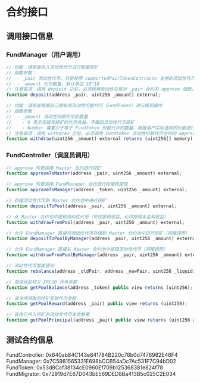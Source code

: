 # 合约接口

## 调用接口信息

### FundManager（用户调用）

```js
// 功能：调用者存入流动性代币进行智能挖矿
// 函数参数：
//  - _pair 流动性代币，只能使用 supportedPairTokenContracts 支持的流动性代币
//  - _amount 代币数量，默认单位 10^18
// 注意事项：调用 depisit 之前，必须调用流动性交易对 _pair 合约的 approve 函数，并通过对 FundManager 合约地址允许对应的数量，否则没法存储
function deposit(address _pair, uint256 _amount) external;

// 功能：调用者根据自己拥有的流动性份额代币（FundToken）进行提现操作
// 函数参数：
//  - _amount 流动性份额代币的数量
//    - 0 表示仅提现挖矿的代币收益，不撤回流动性代币挖矿
//    - Number 需要少于等于 FundToken 份额代币的数量，根据用户实际选择的份额进行提现
// 注意事项：调用 withdraw 之前，必须调用 Fundtoken 流动性份额代币合约的 approve 函数，并通过对 FundManager 合约地址允许对应的数量，否则没法销毁 Fundtoken 代币
function withdraw(uint256 _amount) external returns (uint256[] memory);
```

### FundController（调度员调用）

```js
// approve 同意调用 Master 合约进行挖矿
function approveToMaster(address _pair, uint256 _amount) external;

// approve 同意调用 FundManager 合约进行存储和提现
function approveToManager(address _token, uint256 _amount) external;

// 存储流动性代币到 Master 合约池中进行挖矿
function depositToPool(address _pair, uint256 _amount) external;

// 从 Master 合约池中提现流动性代币（可仅提现收益，也可提现本金和收益）
function withdrawFromPool(address _pair, uint256 _amount) external;

// 允许 FundManager 直接将流动性代币存储到 Master 合约池中进行挖矿（间接调用）
function depositToPoolByManager(address _pair, uint256 _amount) external onlyFundManager;

// 允许 FundManager 直接从 Master 合约池中提现流动性代币（间接调用）
function withdrawFromPoolByManager(address _pair, uint256 _amount) external onlyFundManager;

// 流动性代币智能调仓
function rebalance(address _oldPair, address _newPair, uint256 _liquidity, uint256 _deadline) external onlyRebalancer returns (uint256 newLiquidity);

// 查询当前相关 ERC20 代币余额
function getPoolBalance(address _token) public view returns (uint256);

// 查询待领取的挖矿奖励代币金额
function getPoolReward(address _pair) public view returns (uint256);

// 查询已存入挖矿的流动性代币本金数量
function getPoolPrincipal(address _pair) public view returns (uint256 amount);
```

## 测试合约信息

FundController: 0x640ab84C143e841784B220c76b0d7476982E46F4
FundManager: 0x7C5981565331E698bCCB54aDc7Ac531F7C94bD02
FundToken: 0x53d8Ccf38134cE0960Ef709b125368381e824f78
FundMigrator: 0x72919d7E67D043bE569DED8Ba413B5c025C2E034


